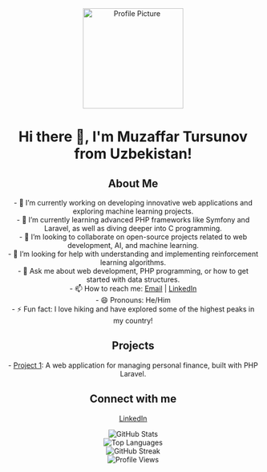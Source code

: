 <div align="center">
  <img src="https://github.com/muzaffaar.png" alt="Profile Picture" width="200">
</div>

<h1 align="center">Hi there 👋, I'm Muzaffar Tursunov from Uzbekistan!</h1>

<h2 align="center">About Me</h2>
<p align="center">
  - 🔭 I’m currently working on developing innovative web applications and exploring machine learning projects.<br>
  - 🌱 I’m currently learning advanced PHP frameworks like Symfony and Laravel, as well as diving deeper into C programming.<br>
  - 👯 I’m looking to collaborate on open-source projects related to web development, AI, and machine learning.<br>
  - 🤔 I’m looking for help with understanding and implementing reinforcement learning algorithms.<br>
  - 💬 Ask me about web development, PHP programming, or how to get started with data structures.<br>
  - 📫 How to reach me: <a href="mailto:muzaffart949@gmail.com">Email</a> | <a href="https://www.linkedin.com/in/muzaffar-tursunov-4065b8244">LinkedIn</a><br>
  - 😄 Pronouns: He/Him<br>
  - ⚡ Fun fact: I love hiking and have explored some of the highest peaks in my country!
</p>

<h2 align="center">Projects</h2>
<p align="center">
  - <a href="https://tanlovmedia.uz/">Project 1</a>: A web application for managing personal finance, built with PHP Laravel.
</p>

<h2 align="center">Connect with me</h2>
<p align="center">
  <a href="https://www.linkedin.com/in/muzaffar-tursunov-4065b8244">LinkedIn</a>
</p>

<p align="center">
  <img src="https://github-readme-stats.vercel.app/api?username=muzaffaar&show_icons=true" alt="GitHub Stats"><br>
  <img src="https://github-readme-stats.vercel.app/api/top-langs/?username=muzaffaar&layout=compact" alt="Top Languages"><br>
  <img src="https://github-readme-streak-stats.herokuapp.com/?user=muzaffaar" alt="GitHub Streak"><br>
  <img src="https://komarev.com/ghpvc/?username=muzaffaar" alt="Profile Views">
</p>
